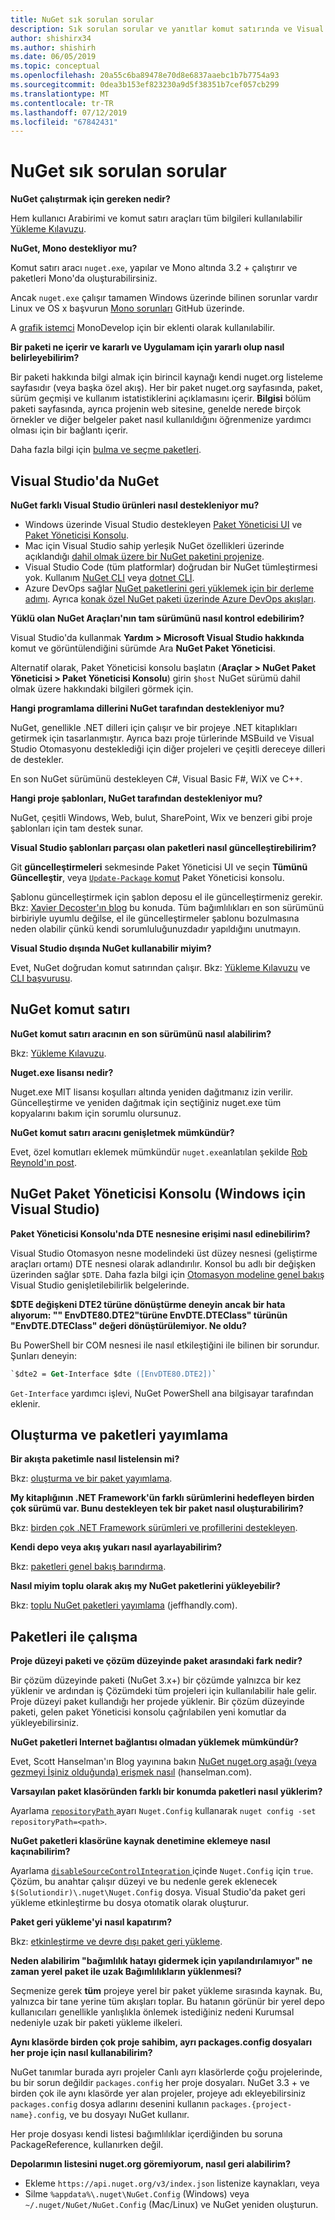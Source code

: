```yaml
---
title: NuGet sık sorulan sorular
description: Sık sorulan sorular ve yanıtlar komut satırında ve Visual Studio'da NuGet kullanma
author: shishirx34
ms.author: shishirh
ms.date: 06/05/2019
ms.topic: conceptual
ms.openlocfilehash: 20a55c6ba89478e70d8e6837aaebc1b7b7754a93
ms.sourcegitcommit: 0dea3b153ef823230a9d5f38351b7cef057cb299
ms.translationtype: MT
ms.contentlocale: tr-TR
ms.lasthandoff: 07/12/2019
ms.locfileid: "67842431"
---
```

# <a name="nuget-frequently-asked-questions"></a>NuGet sık sorulan sorular

**NuGet çalıştırmak için gereken nedir?**

Hem kullanıcı Arabirimi ve komut satırı araçları tüm bilgileri kullanılabilir [Yükleme Kılavuzu](../install-nuget-client-tools.md).

**NuGet, Mono destekliyor mu?**

Komut satırı aracı `nuget.exe`, yapılar ve Mono altında 3.2 + çalıştırır ve paketleri Mono'da oluşturabilirsiniz.

Ancak `nuget.exe` çalışır tamamen Windows üzerinde bilinen sorunlar vardır Linux ve OS x başvurun [Mono sorunları](https://github.com/NuGet/Home/issues?utf8=%E2%9C%93&q=is%3Aissue+is%3Aopen+mono) GitHub üzerinde.

A [grafik istemci](https://github.com/mrward/monodevelop-nuget-addin) MonoDevelop için bir eklenti olarak kullanılabilir.

**Bir paketi ne içerir ve kararlı ve Uygulamam için yararlı olup nasıl belirleyebilirim?**

Bir paketi hakkında bilgi almak için birincil kaynağı kendi nuget.org listeleme sayfasıdır (veya başka özel akış). Her bir paket nuget.org sayfasında, paket, sürüm geçmişi ve kullanım istatistiklerini açıklamasını içerir. **Bilgisi** bölüm paketi sayfasında, ayrıca projenin web sitesine, genelde nerede birçok örnekler ve diğer belgeler paket nasıl kullanıldığını öğrenmenize yardımcı olması için bir bağlantı içerir.

Daha fazla bilgi için [bulma ve seçme paketleri](../consume-packages/finding-and-choosing-packages.md).

## <a name="nuget-in-visual-studio"></a>Visual Studio'da NuGet

**NuGet farklı Visual Studio ürünleri nasıl destekleniyor mu?**

- Windows üzerinde Visual Studio destekleyen [Paket Yöneticisi UI](../tools/package-manager-ui.md) ve [Paket Yöneticisi Konsolu](../tools/package-manager-console.md).
- Mac için Visual Studio sahip yerleşik NuGet özellikleri üzerinde açıklandığı [dahil olmak üzere bir NuGet paketini projenize](/visualstudio/mac/nuget-walkthrough).
- Visual Studio Code (tüm platformlar) doğrudan bir NuGet tümleştirmesi yok. Kullanım [NuGet CLI](../tools/nuget-exe-cli-reference.md) veya [dotnet CLI](../tools/dotnet-commands.md).
- Azure DevOps sağlar [NuGet paketlerini geri yüklemek için bir derleme adımı](/vsts/build-release/tasks/package/nuget). Ayrıca [konak özel NuGet paketi üzerinde Azure DevOps akışları](https://docs.microsoft.com/azure/devops/artifacts/nuget/publish).

**Yüklü olan NuGet Araçları'nın tam sürümünü nasıl kontrol edebilirim?**

Visual Studio'da kullanmak **Yardım > Microsoft Visual Studio hakkında** komut ve görüntülendiğini sürümde Ara **NuGet Paket Yöneticisi**.

Alternatif olarak, Paket Yöneticisi konsolu başlatın (**Araçlar > NuGet Paket Yöneticisi > Paket Yöneticisi Konsolu**) girin `$host` NuGet sürümü dahil olmak üzere hakkındaki bilgileri görmek için.

**Hangi programlama dillerini NuGet tarafından destekleniyor mu?**

NuGet, genellikle .NET dilleri için çalışır ve bir projeye .NET kitaplıkları getirmek için tasarlanmıştır. Ayrıca bazı proje türlerinde MSBuild ve Visual Studio Otomasyonu desteklediği için diğer projeleri ve çeşitli dereceye dilleri de destekler.

En son NuGet sürümünü destekleyen C#, Visual Basic F#, WiX ve C++.

**Hangi proje şablonları, NuGet tarafından destekleniyor mu?**

NuGet, çeşitli Windows, Web, bulut, SharePoint, Wix ve benzeri gibi proje şablonları için tam destek sunar.

**Visual Studio şablonları parçası olan paketleri nasıl güncelleştirebilirim?**

Git **güncelleştirmeleri** sekmesinde Paket Yöneticisi UI ve seçin **Tümünü Güncelleştir**, veya [ `Update-Package` komut](../tools/ps-ref-update-package.md) Paket Yöneticisi konsolu.

Şablonu güncelleştirmek için şablon deposu el ile güncelleştirmeniz gerekir. Bkz: [Xavier Decoster'ın blog](http://www.xavierdecoster.com/update-project-template-to-latest-nuget-packages) bu konuda. Tüm bağımlılıkları en son sürümünü birbiriyle uyumlu değilse, el ile güncelleştirmeler şablonu bozulmasına neden olabilir çünkü kendi sorumluluğunuzdadır yapıldığını unutmayın.

**Visual Studio dışında NuGet kullanabilir miyim?**

Evet, NuGet doğrudan komut satırından çalışır. Bkz: [Yükleme Kılavuzu](../install-nuget-client-tools.md) ve [CLI başvurusu](../tools/nuget-exe-cli-reference.md).

## <a name="nuget-command-line"></a>NuGet komut satırı

**NuGet komut satırı aracının en son sürümünü nasıl alabilirim?**

Bkz: [Yükleme Kılavuzu](../install-nuget-client-tools.md).

**Nuget.exe lisansı nedir?**

Nuget.exe MIT lisansı koşulları altında yeniden dağıtmanız izin verilir. Güncelleştirme ve yeniden dağıtmak için seçtiğiniz nuget.exe tüm kopyalarını bakım için sorumlu olursunuz.

**NuGet komut satırı aracını genişletmek mümkündür?**

Evet, özel komutları eklemek mümkündür `nuget.exe`anlatılan şekilde [Rob Reynold'ın post](http://geekswithblogs.net/robz/archive/2011/07/15/extend-nuget-command-line.aspx).

## <a name="nuget-package-manager-console-visual-studio-on-windows"></a>NuGet Paket Yöneticisi Konsolu (Windows için Visual Studio)

**Paket Yöneticisi Konsolu'nda DTE nesnesine erişimi nasıl edinebilirim?**

Visual Studio Otomasyon nesne modelindeki üst düzey nesnesi (geliştirme araçları ortamı) DTE nesnesi olarak adlandırılır. Konsol bu adlı bir değişken üzerinden sağlar `$DTE`. Daha fazla bilgi için [Otomasyon modeline genel bakış](/visualstudio/extensibility/internals/automation-model-overview) Visual Studio genişletilebilirlik belgelerinde.

**$DTE değişkeni DTE2 türüne dönüştürme deneyin ancak bir hata alıyorum: "" EnvDTE80.DTE2"türüne EnvDTE.DTEClass" türünün "EnvDTE.DTEClass" değeri dönüştürülemiyor. Ne oldu?**

Bu PowerShell bir COM nesnesi ile nasıl etkileştiğini ile bilinen bir sorundur. Şunları deneyin:

```ps
`$dte2 = Get-Interface $dte ([EnvDTE80.DTE2])`
```

`Get-Interface` yardımcı işlevi, NuGet PowerShell ana bilgisayar tarafından eklenir.

## <a name="creating-and-publishing-packages"></a>Oluşturma ve paketleri yayımlama

**Bir akışta paketimle nasıl listelensin mi?**

Bkz: [oluşturma ve bir paket yayımlama](../quickstart/create-and-publish-a-package.md).

**My kitaplığının .NET Framework'ün farklı sürümlerini hedefleyen birden çok sürümü var. Bunu destekleyen tek bir paket nasıl oluşturabilirim?**

Bkz: [birden çok .NET Framework sürümleri ve profillerini destekleyen](../create-packages/supporting-multiple-target-frameworks.md).

**Kendi depo veya akış yukarı nasıl ayarlayabilirim?**

Bkz: [paketleri genel bakış barındırma](../hosting-packages/overview.md).

**Nasıl miyim toplu olarak akış my NuGet paketlerini yükleyebilir?**

Bkz: [toplu NuGet paketleri yayımlama](http://jeffhandley.com/archive/2012/12/13/Bulk-Publishing-NuGet-Packages.aspx) (jeffhandly.com).

## <a name="working-with-packages"></a>Paketleri ile çalışma

**Proje düzeyi paketi ve çözüm düzeyinde paket arasındaki fark nedir?**

Bir çözüm düzeyinde paketi (NuGet 3.x+) bir çözümde yalnızca bir kez yüklenir ve ardından iş Çözümdeki tüm projeleri için kullanılabilir hale gelir. Proje düzeyi paket kullandığı her projede yüklenir. Bir çözüm düzeyinde paketi, gelen paket Yöneticisi konsolu çağrılabilen yeni komutlar da yükleyebilirsiniz.

**NuGet paketleri Internet bağlantısı olmadan yüklemek mümkündür?**

Evet, Scott Hanselman'ın Blog yayınına bakın [NuGet nuget.org aşağı (veya gezmeyi İşiniz olduğunda) erişmek nasıl](http://www.hanselman.com/blog/HowToAccessNuGetWhenNuGetorgIsDownOrYoureOnAPlane.aspx) (hanselman.com).

**Varsayılan paket klasöründen farklı bir konumda paketleri nasıl yüklerim?**

Ayarlama [ `repositoryPath` ](../reference/nuget-config-file.md#config-section) ayarı `Nuget.Config` kullanarak `nuget config -set repositoryPath=<path>`.

**NuGet paketleri klasörüne kaynak denetimine eklemeye nasıl kaçınabilirim?**

Ayarlama [ `disableSourceControlIntegration` ](../reference/nuget-config-file.md#solution-section) içinde `Nuget.Config` için `true`. Çözüm, bu anahtar çalışır düzeyi ve bu nedenle gerek eklenecek `$(Solutiondir)\.nuget\Nuget.Config` dosya. Visual Studio'da paket geri yükleme etkinleştirme bu dosya otomatik olarak oluşturur.

**Paket geri yükleme'yi nasıl kapatırım?**

Bkz: [etkinleştirme ve devre dışı paket geri yükleme](../consume-packages/package-restore.md#enable-and-disable-package-restore-visual-studio).

**Neden alabilirim "bağımlılık hatayı gidermek için yapılandırılamıyor" ne zaman yerel paket ile uzak Bağımlılıkların yüklenmesi?**

Seçmenize gerek **tüm** projeye yerel bir paket yükleme sırasında kaynak. Bu, yalnızca bir tane yerine tüm akışları toplar. Bu hatanın görünür bir yerel depo kullanıcıları genellikle yanlışlıkla önlemek istediğiniz nedeni Kurumsal nedeniyle uzak bir paketi yükleme ilkeleri.

**Aynı klasörde birden çok proje sahibim, ayrı packages.config dosyaları her proje için nasıl kullanabilirim?**

NuGet tanımlar burada ayrı projeler Canlı ayrı klasörlerde çoğu projelerinde, bu bir sorun değildir `packages.config` her proje dosyaları. NuGet 3.3 + ve birden çok ile aynı klasörde yer alan projeler, projeye adı ekleyebilirsiniz `packages.config` dosya adlarını desenini kullanın `packages.{project-name}.config`, ve bu dosyayı NuGet kullanır.

Her proje dosyası kendi listesi bağımlılıklar içerdiğinden bu soruna PackageReference, kullanırken değil.

**Depolarımın listesini nuget.org göremiyorum, nasıl geri alabilirim?**

- Ekleme `https://api.nuget.org/v3/index.json` listenize kaynakları, veya
- Silme `%appdata%\.nuget\NuGet.Config` (Windows) veya `~/.nuget/NuGet/NuGet.Config` (Mac/Linux) ve NuGet yeniden oluşturun.
